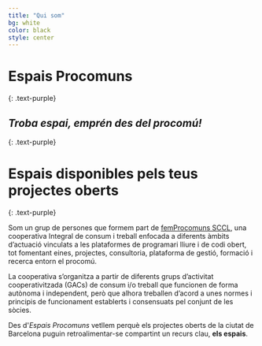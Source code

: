 ```yaml
---
title: "Qui som"
bg: white
color: black
style: center
---
```


# Espais Procomuns
{: .text-purple}
## *Troba espai, emprén des del procomú!*
{: .text-purple}

<span class="fa-stack subtlecircle" style="font-size:100px; background:rgba(255,166,0,0.1)">
  <i class="fa fa-circle fa-stack-2x text-white"></i>
  <i class="fa fa-code-branch fa-stack-1x text-orange"></i>
</span>

# Espais disponibles pels teus projectes oberts
{: .text-purple}


Som un grup de persones que formem part de [femProcomuns SCCL](http://www.femprocomuns.cat/), una cooperativa Integral de consum i treball enfocada a diferents àmbits d’actuació vinculats a les plataformes de programari lliure i de codi obert, tot fomentant eines, projectes, consultoria, plataforma de gestió, formació i recerca entorn el procomú.

La cooperativa s’organitza a partir de diferents grups d’activitat cooperativitzada (GACs) de consum i/o treball que funcionen de forma autònoma i independent, però que alhora treballen d’acord a unes normes i principis de funcionament establerts i consensuats pel conjunt de les sòcies.  

Des d'*Espais Procomuns* vetllem perquè els projectes oberts de la ciutat de Barcelona puguin retroalimentar-se compartint un recurs clau, **els espais**.

